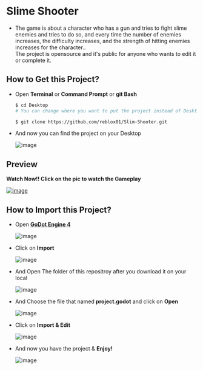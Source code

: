 # Slime Shooter
* The game is about a character who has a gun and tries to fight slime enemies and tries to do so, and every time the number of enemies increases, the difficulty increases, and the strength of hitting enemies increases for the character.. <br />
The project is opensource and it's public for anyone who wants to edit it or complete it.


## How to Get this Project?
* Open **Terminal** or **Command Prompt** or **git Bash**
  
  ```sh
  $ cd Desktop
  # You can change where you want to put the project instead of Desktop
  ```
  ```sh
  $ git clone https://github.com/reblox01/Slim-Shooter.git
  ```
* And now you can find the project on your Desktop
  
  ![image](https://github.com/reblox01/Slime-Shooter/assets/74146687/aea6aac2-025d-432e-b699-d5c9b0914ae6)

## Preview
  **Watch Now!! Click on the pic to watch the Gameplay**
  
  [![image](https://github.com/reblox01/Slime-Shooter/assets/74146687/dbbc7929-4f7d-4b11-837f-5bb82db65306)
](https://vimeo.com/912051494)

## How to Import this Project?

* Open **[GoDot Engine 4](https://godotengine.org/download/)**
  
  ![image](https://github.com/reblox01/Slim-Shooter/assets/74146687/89f4a2c3-c743-4170-a5ea-8c10d6aab2c9)


* Click on **Import**
  
  ![image](https://github.com/reblox01/Slim-Shooter/assets/74146687/1f5053a4-f77e-48eb-9550-405f5bee2d69)


 * And Open The folder of this repositroy after you download it on your local
   
   ![image](https://github.com/reblox01/Slim-Shooter/assets/74146687/b3aff36d-6f69-4941-bf68-36d60dd3c32f)


* And Choose the file that named **project.godot** and click on **Open**
  
  ![image](https://github.com/reblox01/Slim-Shooter/assets/74146687/80617c61-0584-4df1-b95d-fa7767c7d88f)


* Click on **Import & Edit**
  
  ![image](https://github.com/reblox01/Slim-Shooter/assets/74146687/c11c4936-2412-4d2c-a804-aec8abee6136)


* And now you have the project & **Enjoy!**
  
  ![image](https://github.com/reblox01/Slim-Shooter/assets/74146687/c853bad1-1abc-4259-9adb-729ab6f9dd39)


